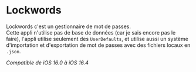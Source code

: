 # Lockwords

Lockwords c'est un gestionnaire de mot de passes.  
Cette appli n'utilise pas de base de données (car je sais encore pas le faire), l'appli utilise seulement des `UserDefaults`, et utilise aussi un système d'importation et d'exportation de mot de passes avec des fichiers locaux en `.json`.

*Compatible de iOS 16.0 à iOS 16.4*
